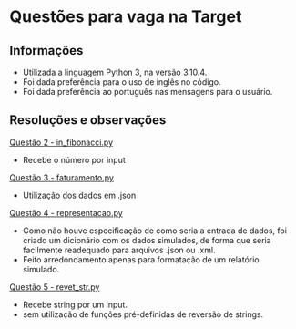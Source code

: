 # Questões para vaga na Target


## Informações
* Utilizada a linguagem Python 3, na versão 3.10.4.
* Foi dada preferência para o uso de inglês no código.
* Foi dada preferência ao português nas mensagens para o usuário.


## Resoluções e observações
[Questão 2 - in_fibonacci.py](https://github.com/YuriAoyamaSE/target/blob/master/in_fibonacci.py)
* Recebe o número por input


[Questão 3 - faturamento.py](https://github.com/YuriAoyamaSE/target/blob/master/faturamento.py)
* Utilização dos dados em .json


[Questão 4 - representacao.py](https://github.com/YuriAoyamaSE/target/blob/master/representacao.py)
* Como não houve especificação de como seria a entrada de dados, foi criado um dicionário com os dados simulados, de forma que seria facilmente readequado para arquivos .json ou .xml.
* Feito arredondamento apenas para formatação de um relatório simulado.

[Questão 5 - revet_str.py](https://github.com/YuriAoyamaSE/target/blob/master/revet_str.py)
* Recebe string por um input.
* sem utilização de funções pré-definidas de reversão de strings.
